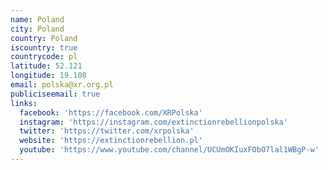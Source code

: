 ```yaml
---
name: Poland
city: Poland
country: Poland
iscountry: true
countrycode: pl
latitude: 52.121
longitude: 19.108
email: polska@xr.org.pl
publiciseemail: true
links:
  facebook: 'https://facebook.com/XRPolska'
  instagram: 'https://instagram.com/extinctionrebellionpolska'
  twitter: 'https://twitter.com/xrpolska'
  website: 'https://extinctionrebellion.pl'
  youtube: 'https://www.youtube.com/channel/UCUmOKIuxFObO7lal1WBgP-w'
---
```


